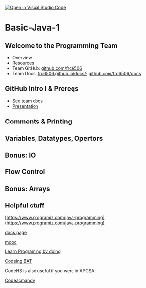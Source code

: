 [![Open in Visual Studio Code](https://classroom.github.com/assets/open-in-vscode-f059dc9a6f8d3a56e377f745f24479a46679e63a5d9fe6f495e02850cd0d8118.svg)](https://classroom.github.com/online_ide?assignment_repo_id=6163410&assignment_repo_type=AssignmentRepo)
# Basic-Java-1

## Welcome to the Programming Team

- Overview
- Resources
- Team GitHub:    [github.com/frc6506](https://github.com/frc6506)
- Team Docs:    [frc6506.github.io/docs/](https://frc6506.github.io/docs/); [github.com/frc6506/docs](https://github.com/frc6506/docs)

## GitHub Intro I & Prereqs

- See team docs
- [Presentation](https://docs.google.com/presentation/d/1C4kl43SWPtGlhXZhZaKj87lJZqm-z4JerMFx0MdTp98/edit)

## Comments & Printing

## Variables, Datatypes, Opertors

## Bonus: IO

## Flow Control

## Bonus: Arrays

## Helpful stuff

[https://www.programiz.com/java-programming](https://www.programiz.com/java-programming)

[docs page](https://frc6506.github.io/docs/)

[mooc](https://java-programming.mooc.fi/)

[Learn Programing by doing](https://programmingbydoing.com/)

[Codeing BAT](https://codingbat.com/java)

CodeHS is also useful if you were in APCSA.

[Codeacmandy](https://www.codecademy.com/learn/learn-java)
